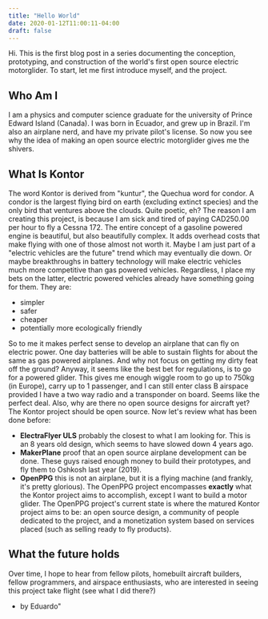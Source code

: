 ```yaml
---
title: "Hello World"
date: 2020-01-12T11:00:11-04:00
draft: false
---
```


Hi. This is the first blog post in a series documenting the conception, prototyping, and construction of the world's first open source electric motorglider. To start, let me first introduce myself, and the project.

## Who Am I

I am a physics and computer science graduate for the university of Prince Edward Island (Canada). I was born in Ecuador, and grew up in Brazil. I'm also an airplane nerd, and have my private pilot's license. So now you see why the idea of making an open source electric motorglider gives me the shivers.

## What Is Kontor

The word Kontor is derived from "kuntur", the Quechua word for condor. A condor is the largest flying bird on earth (excluding extinct species) and the only bird that ventures above the clouds. Quite poetic, eh? The reason I am creating this project, is because I am sick and tired of paying CAD250.00 per hour to fly a Cessna 172. The entire concept of a gasoline powered engine is beautiful, but also beautifully complex. It adds overhead costs that make flying with one of those almost not worth it. Maybe I am just part of a "electric vehicles are the future" trend which may eventually die down. Or maybe breakthroughs in battery technology will make electric vehicles much more competitive than gas powered vehicles. Regardless, I place my bets on the latter, electric powered vehicles already have something going for them. They are:

* simpler
* safer
* cheaper
* potentially more ecologically friendly

So to me it makes perfect sense to develop an airplane that can fly on electric power. One day batteries will be able to sustain flights for about the same as gas powered airplanes. And why not focus on getting my dirty feat off the ground? Anyway, it seems like the best bet for regulations, is to go for a powered glider. This gives me enough wiggle room to go up to 750kg (in Europe), carry up to 1 passenger, and I can still enter class B airspace provided I have a two way radio and a transponder on board. Seems like the perfect deal. Also, why are there no open source designs for aircraft yet? The Kontor project should be open source. Now let's review what has been done before:

* **ElectraFlyer ULS** probably the closest to what I am looking for. This is an 8 years old design, which seems to have slowed down 4 years ago.
* **MakerPlane** proof that an open source airplane development can be done. These guys raised enough money to build their prototypes, and fly them to Oshkosh last year (2019).
* **OpenPPG** this is not an airplane, but it is a flying machine (and frankly, it's pretty glorious). The OpenPPG project encompasses **exactly** what the Kontor project aims to accomplish, except I want to build a motor glider. The OpenPPG project's current state is where the matured Kontor project aims to be: an open source design, a community of people dedicated to the project, and a monetization system based on services placed (such as selling ready to fly products).


## What the future holds

Over time, I hope to hear from fellow pilots, homebuilt aircraft builders, fellow programmers, and airspace enthusiasts, who are interested in seeing this project take flight (see what I did there?)

- by Eduardo"
